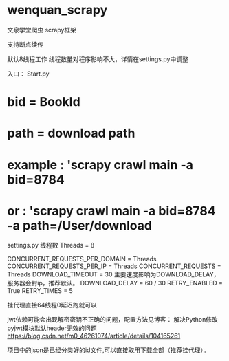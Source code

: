 # wenquan_scrapy
文泉学堂爬虫  scrapy框架

支持断点续传

默认8线程工作
线程数量对程序影响不大，详情在settings.py中调整

入口：
Start.py

# bid = BookId
# path = download path
# example : 'scrapy crawl main -a bid=8784
# or : 'scrapy crawl main -a bid=8784 -a path=/User/download

settings.py
线程数
Threads = 8

CONCURRENT_REQUESTS_PER_DOMAIN = Threads
CONCURRENT_REQUESTS_PER_IP = Threads
CONCURRENT_REQUESTS = Threads
DOWNLOAD_TIMEOUT = 30
主要速度影响为DOWNLOAD_DELAY，服务器会封ip，推荐默认。
DOWNLOAD_DELAY = 60 / 30
RETRY_ENABLED = True
RETRY_TIMES = 5

挂代理直接64线程0延迟跑就可以


jwt依赖可能会出现解密密钥不正确的问题，配置方法见博客：
解决Python修改pyjwt模块默认header无效的问题
https://blog.csdn.net/m0_46261074/article/details/104165261

项目中的json是已经分类好的id文件,可以直接取用下载全部（推荐挂代理）。
